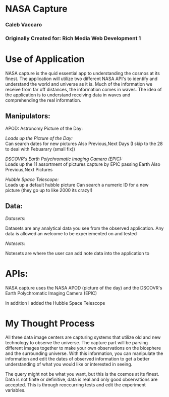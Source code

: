 # NASA Capture
### Caleb Vaccaro
### Originally Created for: Rich Media Web Development 1

# Use of Application
NASA capture is the quid essential app to understanding the cosmos at its finest.
The application will utilize two different NASA API's to identify and understand 
the world and universe as it is. Much of the information we receive from far off
distances, the information comes in waves. The idea of the application is to understand
receiving data in waves and comprehending the real information.

## Manipulators:

APOD: Astronomy Picture of the Day:

*Loads up the Picture of the Day:*<br>
Can search dates for new pictures
Also Previous,Next Days (I skip to the 28 to deal with Febuarary (small fix))

*DSCOVR's Earth Polychromatic Imaging Camera (EPIC):*<br>
Loads up the 11 assortment of pictures capture by EPIC passing Earth
Also Previous,Next Pictures

*Hubble Space Telescope:*<br>
Loads up a default hubble picture
Can search a numeric ID for a new picture (they go up to like 2000 its crazy!)

## Data:

*Datasets:*

Datasets are any analytical data you see from the observed application.
Any data is allowed an welcome to be experiemented on and tested

*Notesets:*

Notesets are where the user can add note data into the application to 

# APIs:
NASA capture uses the NASA APOD (picture of the day) and the DSCOVR's Earth Polychromatic Imaging Camera (EPIC) <br>

In addition I added the Hubble Space Telescope
<br>

# My Thought Process
All three data image centers are capturing systems that utilize old and new technology to observe the universe.
The capture part will be parsing different images together to make your own observations on the biosphere and the surrounding 
universe. With this information, you can manipulate the information and edit the dates of observed information to get
a better understanding of what you would like or interested in seeing.

The query might not be what you want, but this is the cosmos at its finest. Data is not finite or definitive,
data is real and only good observations are accepted. This is through reoccurring tests and edit the 
experiment variables.
